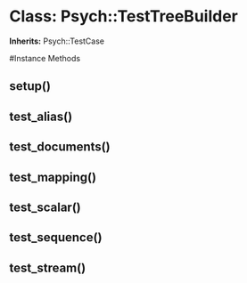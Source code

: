 # Class: Psych::TestTreeBuilder
**Inherits:** Psych::TestCase
    




#Instance Methods
## setup() [](#method-i-setup)

## test_alias() [](#method-i-test_alias)

## test_documents() [](#method-i-test_documents)

## test_mapping() [](#method-i-test_mapping)

## test_scalar() [](#method-i-test_scalar)

## test_sequence() [](#method-i-test_sequence)

## test_stream() [](#method-i-test_stream)

